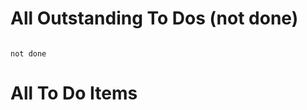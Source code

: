# All Outstanding To Dos (not done)
  ```tasks
  
  not done
  ```
# All To Do Items
  ```tasks
  
  ```